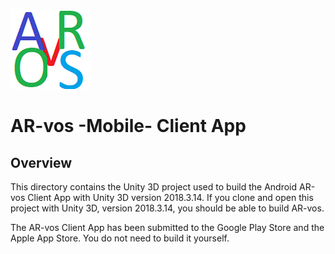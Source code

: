 ![ARpoise Logo](/images/arvos_logo_rgb-weiss128.png)
# AR-vos -Mobile- Client App

## Overview
This directory contains the Unity 3D project used to build the Android AR-vos Client App with Unity 3D version 2018.3.14.
If you clone and open this project with Unity 3D, version 2018.3.14, you should be able to build AR-vos.

The AR-vos Client App has been submitted to the Google Play Store and the Apple App Store. 
You do not need to build it yourself.
